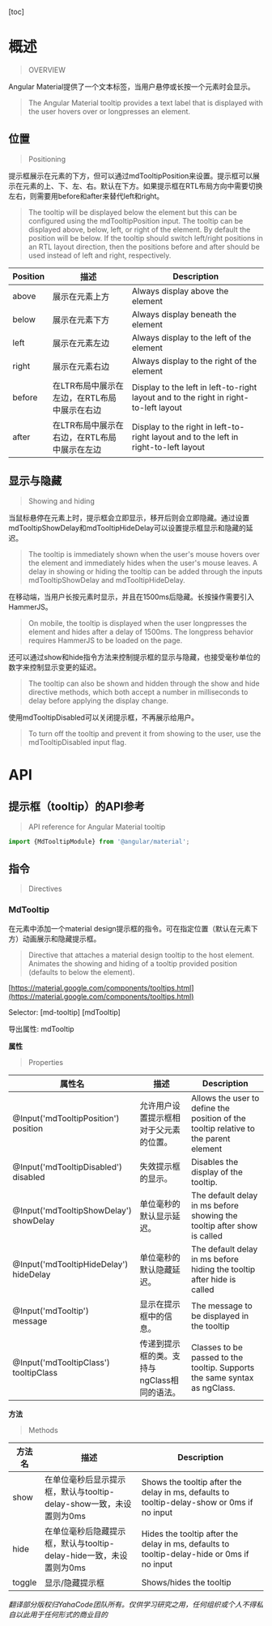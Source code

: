 [toc]

# 概述

> OVERVIEW

Angular Material提供了一个文本标签，当用户悬停或长按一个元素时会显示。

> The Angular Material tooltip provides a text label that is displayed with the user hovers over or longpresses an element.

## 位置

> Positioning

提示框展示在元素的下方，但可以通过mdTooltipPosition来设置。提示框可以展示在元素的上、下、左、右。默认在下方。如果提示框在RTL布局方向中需要切换左右，则需要用before和after来替代left和right。

> The tooltip will be displayed below the element but this can be configured using the mdTooltipPosition input. The tooltip can be displayed above, below, left, or right of the element. By default the position will be below. If the tooltip should switch left/right positions in an RTL layout direction, then the positions before and after should be used instead of left and right, respectively.

Position|描述|Description
-|-|-
above|展示在元素上方|Always display above the element
below|展示在元素下方|Always display beneath the element
left|展示在元素左边|Always display to the left of the element
right|展示在元素右边|Always display to the right of the element
before|在LTR布局中展示在左边，在RTL布局中展示在右边|Display to the left in left-to-right layout and to the right in right-to-left layout
after|在LTR布局中展示在右边，在RTL布局中展示在左边|Display to the right in left-to-right layout and to the left in right-to-left layout

## 显示与隐藏

> Showing and hiding

当鼠标悬停在元素上时，提示框会立即显示，移开后则会立即隐藏。通过设置mdTooltipShowDelay和mdTooltipHideDelay可以设置提示框显示和隐藏的延迟。

> The tooltip is immediately shown when the user's mouse hovers over the element and immediately hides when the user's mouse leaves. A delay in showing or hiding the tooltip can be added through the inputs mdTooltipShowDelay and mdTooltipHideDelay.

在移动端，当用户长按元素时显示，并且在1500ms后隐藏。长按操作需要引入HammerJS。

> On mobile, the tooltip is displayed when the user longpresses the element and hides after a delay of 1500ms. The longpress behavior requires HammerJS to be loaded on the page.

还可以通过show和hide指令方法来控制提示框的显示与隐藏，也接受毫秒单位的数字来控制显示变更的延迟。

> The tooltip can also be shown and hidden through the show and hide directive methods, which both accept a number in milliseconds to delay before applying the display change.

使用mdTooltipDisabled可以关闭提示框，不再展示给用户。

> To turn off the tooltip and prevent it from showing to the user, use the mdTooltipDisabled input flag.

# API

## 提示框（tooltip）的API参考

> API reference for Angular Material tooltip

```typescript
import {MdTooltipModule} from '@angular/material';
```

## 指令

> Directives

### MdTooltip

在元素中添加一个material design提示框的指令。可在指定位置（默认在元素下方）动画展示和隐藏提示框。

> Directive that attaches a material design tooltip to the host element. Animates the showing and hiding of a tooltip provided position (defaults to below the element).

[https://material.google.com/components/tooltips.html](https://material.google.com/components/tooltips.html)

Selector: [md-tooltip] [mdTooltip]

导出属性: mdTooltip

**属性**

> Properties

属性名|描述|Description
-|-|-
@Input('mdTooltipPosition')<br>position|允许用户设置提示框相对于父元素的位置。|Allows the user to define the position of the tooltip relative to the parent element
@Input('mdTooltipDisabled')<br>disabled|失效提示框的显示。|Disables the display of the tooltip.
@Input('mdTooltipShowDelay')<br>showDelay|单位毫秒的默认显示延迟。|The default delay in ms before showing the tooltip after show is called
@Input('mdTooltipHideDelay')<br>hideDelay|单位毫秒的默认隐藏延迟。|The default delay in ms before hiding the tooltip after hide is called
@Input('mdTooltip')<br>message|显示在提示框中的信息。|The message to be displayed in the tooltip
@Input('mdTooltipClass')<br>tooltipClass|传递到提示框的类。支持与ngClass相同的语法。|Classes to be passed to the tooltip. Supports the same syntax as ngClass.

**方法**

> Methods

方法名|描述|Description
-|-|-
show|在单位毫秒后显示提示框，默认与tooltip-delay-show一致，未设置则为0ms|Shows the tooltip after the delay in ms, defaults to tooltip-delay-show or 0ms if no input
hide|在单位毫秒后隐藏提示框，默认与tooltip-delay-hide一致，未设置则为0ms|Hides the tooltip after the delay in ms, defaults to tooltip-delay-hide or 0ms if no input
toggle|显示/隐藏提示框|Shows/hides the tooltip

*翻译部分版权归YahaCode团队所有。仅供学习研究之用，任何组织或个人不得私自以此用于任何形式的商业目的*